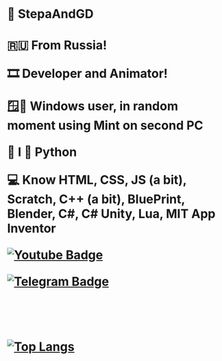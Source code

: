<div>
  <h1>🔲 StepaAndGD<h1>
  
  <p>🇷🇺 From Russia!</p>
  
  <p>🎞️ Developer and Animator!</p>
  
  <p>🪟💚 Windows user, in random moment using Mint on second PC </p>
  
  <p>🐍 I 💙 Python</p>
  
  <p>💻 Know HTML, CSS, JS (a bit), Scratch, C++ (a bit), BluePrint, Blender, C#, C# Unity, Lua, MIT App Inventor</p>

  <p><a href="https://youtube.com/@StepaAndGD-reborn"><img src="https://img.shields.io/badge/YouTube-red?style=for-the-badge&logo=youtube&logoColor=white" alt="Youtube Badge"/></a></p>
  <p><a href="https://t.me/stepaandgd_secret"><img src="https://img.shields.io/badge/Telegram-blue?style=for-the-badge&logo=telegram&logoColor=white" alt="Telegram Badge"/></a></p>
  <!-- <a href="https://discord.com"><img src="https://img.shields.io/badge/Discord-purple?style=for-the-badge&logo=discord&logoColor=white" alt="Discord Badge"/></a> !-->
  <br>
  <p><img src="https://komarev.com/ghpvc/?username=stepaandgdsec&style=flat-square&color=green" alt=""/></p>
  
  [![Top Langs](https://github-readme-stats.vercel.app/api/top-langs/?username=stepaandgdscnd&layout=compact&theme=vision-friendly-dark)](https://github.com/anuraghazra/github-readme-stats)
</div>
